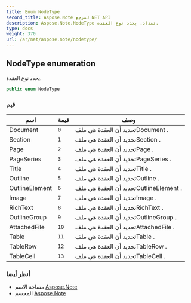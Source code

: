 ```yaml
---
title: Enum NodeType
second_title: Aspose.Note لمرجع NET API
description: Aspose.Note.NodeType تعداد. يحدد نوع العقدة.
type: docs
weight: 370
url: /ar/net/aspose.note/nodetype/
---
```

## NodeType enumeration

يحدد نوع العقدة.

```csharp
public enum NodeType
```

### قيم

| اسم | قيمة | وصف |
| --- | --- | --- |
| Document | `0` | تحديد أن العقدة هي ملفDocument . |
| Section | `1` | تحديد أن العقدة هي ملفSection . |
| Page | `2` | تحديد أن العقدة هي ملفPage . |
| PageSeries | `3` | تحديد أن العقدة هي ملفPageSeries . |
| Title | `4` | تحديد أن العقدة هي ملفTitle . |
| Outline | `5` | تحديد أن العقدة هي ملفOutline . |
| OutlineElement | `6` | تحديد أن العقدة هي ملفOutlineElement . |
| Image | `7` | تحديد أن العقدة هي ملفImage . |
| RichText | `8` | تحديد أن العقدة هي ملفRichText . |
| OutlineGroup | `9` | تحديد أن العقدة هي ملفOutlineGroup . |
| AttachedFile | `10` | تحديد أن العقدة هي ملفAttachedFile . |
| Table | `11` | تحديد أن العقدة هي ملفTable . |
| TableRow | `12` | تحديد أن العقدة هي ملفTableRow . |
| TableCell | `13` | تحديد أن العقدة هي ملفTableCell . |

### أنظر أيضا

* مساحة الاسم [Aspose.Note](../../aspose.note/)
* المجسم [Aspose.Note](../../)


